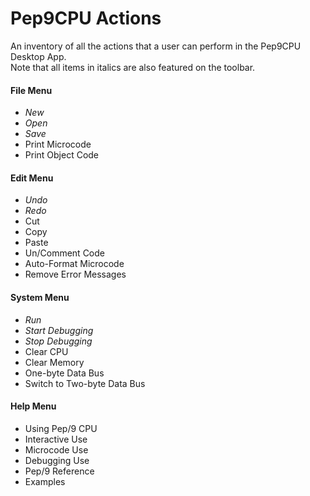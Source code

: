 # Pep9CPU Actions
An inventory of all the actions that a user can perform in the Pep9CPU Desktop App.  
Note that all items in italics are also featured on the toolbar.

#### File Menu
- *New*
- *Open*
- *Save*
- Print Microcode  
- Print Object Code  

#### Edit Menu
- *Undo*
- *Redo*
- Cut
- Copy
- Paste
- Un/Comment Code
- Auto-Format Microcode
- Remove Error Messages

#### System Menu
- *Run*
- *Start Debugging*
- *Stop Debugging*
- Clear CPU
- Clear Memory
- One-byte Data Bus
- Switch to Two-byte Data Bus

#### Help Menu
- Using Pep/9 CPU
- Interactive Use
- Microcode Use
- Debugging Use
- Pep/9 Reference
- Examples


